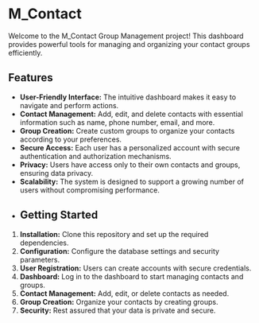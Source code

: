 # M_Contact
Welcome to the M_Contact Group Management project! This dashboard provides powerful tools for managing and organizing your contact groups efficiently.
## Features

- **User-Friendly Interface:** The intuitive dashboard makes it easy to navigate and perform actions.
- **Contact Management:** Add, edit, and delete contacts with essential information such as name, phone number, email, and more.
- **Group Creation:** Create custom groups to organize your contacts according to your preferences.
- **Secure Access:** Each user has a personalized account with secure authentication and authorization mechanisms.
- **Privacy:** Users have access only to their own contacts and groups, ensuring data privacy.
- **Scalability:** The system is designed to support a growing number of users without compromising performance.
- ## Getting Started

1. **Installation:** Clone this repository and set up the required dependencies.
2. **Configuration:** Configure the database settings and security parameters.
3. **User Registration:** Users can create accounts with secure credentials.
4. **Dashboard:** Log in to the dashboard to start managing contacts and groups.
5. **Contact Management:** Add, edit, or delete contacts as needed.
6. **Group Creation:** Organize your contacts by creating groups.
7. **Security:** Rest assured that your data is private and secure.
